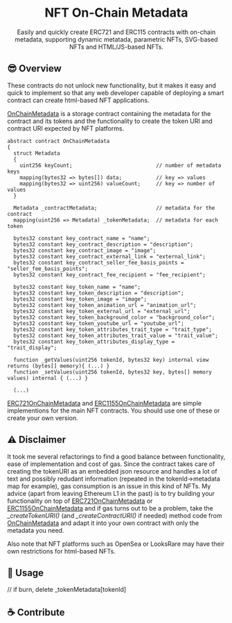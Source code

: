 <h1 align="center"> NFT On-Chain Metadata </h1> 



<p align="center">Easily and quickly create ERC721 and ERC115 contracts with on-chain metadata, supporting dynamic metatada, parametric NFTs, SVG-based NFTs and HTML/JS-based NFTs.</p>



## 😎 Overview

These contracts do not unlock new functionality, but it makes it easy and quick to implement so that any web developer capable of deploying a smart contract can create html-based NFT applications.
 
[OnChainMetadata](https://github.com/DanielAbalde/NFT-On-Chain-Metadata/blob/master/contracts/OnChainMetadata.sol) is a storage contract containing the metadata for the contract and its tokens and the functionality to create the token URI and contract URI expected by NFT platforms.

```sol
abstract contract OnChainMetadata 
{ 
  struct Metadata
  {
    uint256 keyCount;                           // number of metadata keys
    mapping(bytes32 => bytes[]) data;           // key => values
    mapping(bytes32 => uint256) valueCount;     // key => number of values
  }
   
  Metadata _contractMetadata;                   // metadata for the contract
  mapping(uint256 => Metadata) _tokenMetadata;  // metadata for each token

  bytes32 constant key_contract_name = "name";
  bytes32 constant key_contract_description = "description";
  bytes32 constant key_contract_image = "image";
  bytes32 constant key_contract_external_link = "external_link";
  bytes32 constant key_contract_seller_fee_basis_points = "seller_fee_basis_points";
  bytes32 constant key_contract_fee_recipient = "fee_recipient";

  bytes32 constant key_token_name = "name";
  bytes32 constant key_token_description = "description";
  bytes32 constant key_token_image = "image";
  bytes32 constant key_token_animation_url = "animation_url";
  bytes32 constant key_token_external_url = "external_url";
  bytes32 constant key_token_background_color = "background_color";
  bytes32 constant key_token_youtube_url = "youtube_url";
  bytes32 constant key_token_attributes_trait_type = "trait_type";
  bytes32 constant key_token_attributes_trait_value = "trait_value";
  bytes32 constant key_token_attributes_display_type = "trait_display"; 

  function _getValues(uint256 tokenId, bytes32 key) internal view returns (bytes[] memory){ (...) }
  function _setValues(uint256 tokenId, bytes32 key, bytes[] memory values) internal { (...) }
  
  (...)
```

[ERC721OnChainMetadata](https://github.com/DanielAbalde/NFT-On-Chain-Metadata/blob/master/contracts/ERC721OnChainMetadata.sol) and [ERC1155OnChainMetadata](https://github.com/DanielAbalde/NFT-On-Chain-Metadata/blob/master/contracts/ERC721OnChainMetadata.sol) are simple implementions for the main NFT contracts. You should use one of these or create your own version.




## ⚠️ Disclaimer

It took me several refactorings to find a good balance between functionality, ease of implementation and cost of gas. Since the contract takes care of creating the tokenURI as an embedded json resource and handles a lot of text and possibly redudant information (repeated in the tokenId->metadata map for example), gas consumption is an issue in this kind of NFTs. My advice (apart from leaving Ethereum L1 in the past) is to try building your functionality on top of [ERC721OnChainMetadata](https://github.com/DanielAbalde/NFT-On-Chain-Metadata/blob/master/contracts/ERC721OnChainMetadata.sol) or [ERC1155OnChainMetadata](https://github.com/DanielAbalde/NFT-On-Chain-Metadata/blob/master/contracts/ERC721OnChainMetadata.sol) and if gas turns out to be a problem, take the *_createTokenURI()* (and *_createContractURI()* if needed) method code from [OnChainMetadata](https://github.com/DanielAbalde/NFT-On-Chain-Metadata/blob/master/contracts/OnChainMetadata.sol) and adapt it into your own contract with only the metadata you need.

Also note that NFT platforms such as OpenSea or LooksRare may have their own restrictions for html-based NFTs.

## 🔌 Usage

// if burn, delete _tokenMetadata[tokenId]


## ☕ Contribute  